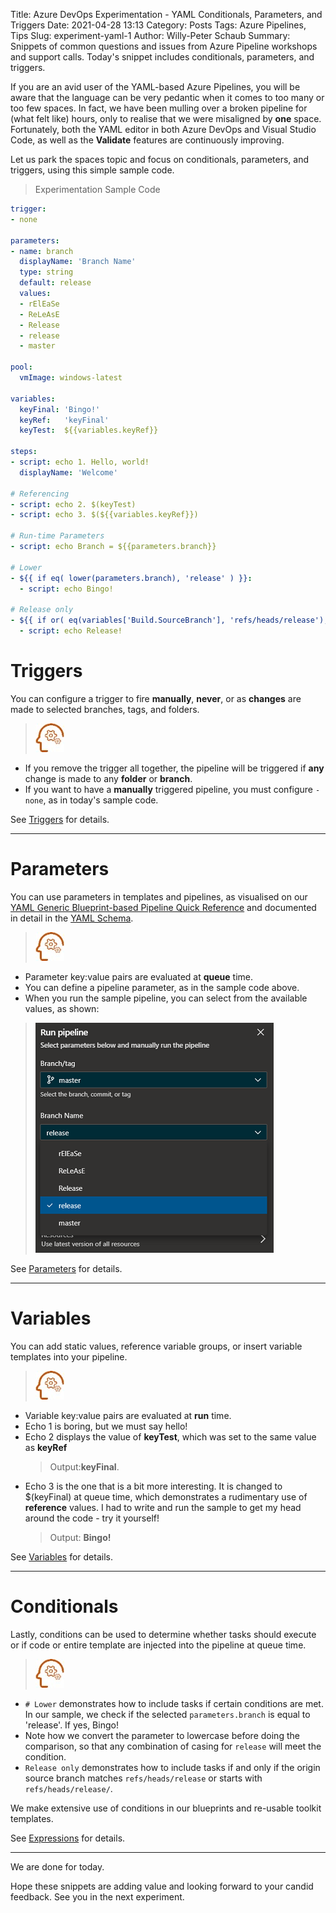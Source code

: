 Title: Azure DevOps Experimentation - YAML Conditionals, Parameters, and Triggers
Date: 2021-04-28 13:13
Category: Posts
Tags: Azure Pipelines, Tips
Slug: experiment-yaml-1
Author: Willy-Peter Schaub
Summary: Snippets of common questions and issues from Azure Pipeline workshops and support calls. Today's snippet includes conditionals, parameters, and triggers. 

If you are an avid user of the YAML-based Azure Pipelines, you will be aware that the language can be very pedantic when it comes to too many or too few spaces. In fact, we have been mulling over a broken pipeline for (what felt like) hours, only to realise that we were misaligned by **one** space. Fortunately, both the YAML editor in both Azure DevOps and Visual Studio Code, as well as the **Validate** features are continuously improving.

Let us park the spaces topic and focus on conditionals, parameters, and triggers, using this simple sample code.

> Experimentation Sample Code

```yml
trigger:
- none

parameters:
- name: branch
  displayName: 'Branch Name'
  type: string
  default: release
  values:
  - rElEaSe
  - ReLeAsE
  - Release
  - release
  - master

pool:
  vmImage: windows-latest

variables:
  keyFinal: 'Bingo!'
  keyRef:   'keyFinal'
  keyTest:  ${{variables.keyRef}}

steps:
- script: echo 1. Hello, world!
  displayName: 'Welcome'

# Referencing
- script: echo 2. $(keyTest)
- script: echo 3. $(${{variables.keyRef}})

# Run-time Parameters
- script: echo Branch = ${{parameters.branch}}

# Lower
- ${{ if eq( lower(parameters.branch), 'release' ) }}:
  - script: echo Bingo!

# Release only
- ${{ if or( eq(variables['Build.SourceBranch'], 'refs/heads/release'), startsWith(variables['Build.SourceBranch'], 'refs/heads/release/')) }}:
  - script: echo Release!
``` 

# Triggers

You can configure a trigger to fire **manually**, **never**, or as **changes** are made to selected branches, tags, and folders.

> ![Learning](/images/experiment-yaml-1-1.jpg)

- If you remove the trigger all together, the pipeline will be triggered if **any** change is made to any **folder** or **branch**. 
- If you want to have a **manually** triggered pipeline, you must configure ```- none```, as in today's sample code.

See [Triggers](https://docs.microsoft.com/en-us/azure/devops/pipelines/yaml-schema?view=azure-devops&tabs=schema%2Cparameter-schema#triggers) for details.

---

# Parameters

You can use parameters in templates and pipelines, as visualised on our [YAML Generic Blueprint-based Pipeline Quick Reference](https://wsbctechnicalblog.github.io/moving-hundreds-of-pipeline-snowflakes-qr-1.html) and documented in detail in the [YAML Schema](https://aka.ms/YAML).

> ![Learning](/images/experiment-yaml-1-1.jpg)

- Parameter key:value pairs are evaluated at **queue** time.
- You can define a pipeline parameter, as in the sample code above.
- When you run the sample pipeline, you can select from the available values, as shown:

> ![Run pipeline](/images/experiment-yaml-1-2.png)

See [Parameters](https://docs.microsoft.com/en-us/azure/devops/pipelines/yaml-schema?view=azure-devops&tabs=schema%2Cparameter-schema#parameters) for details.

---

# Variables

You can add static values, reference variable groups, or insert  variable templates into your pipeline.

> ![Learning](/images/experiment-yaml-1-1.jpg)

- Variable key:value pairs are evaluated at **run** time.
- Echo 1 is boring, but we must say hello!
- Echo 2 displays the value of **keyTest**, which was set to the same value as **keyRef**
  > Output:**keyFinal**.
- Echo 3 is the one that is a bit more interesting. It is changed to $(keyFinal) at queue time, which demonstrates a rudimentary use of **reference** values. I had to write and run the sample to get my head around the code - try it yourself! 
  > Output: **Bingo!**

See [Variables](https://docs.microsoft.com/en-us/azure/devops/pipelines/yaml-schema?view=azure-devops&tabs=schema%2Cparameter-schema#variables) for details.

---

# Conditionals

Lastly, conditions can be used to determine whether tasks should execute or if code or entire template are injected into the pipeline at queue time.

> ![Learning](/images/experiment-yaml-1-1.jpg)

- ```# Lower``` demonstrates how to include tasks if certain conditions are met. In our sample, we check if the selected ```parameters.branch``` is equal to 'release'. If yes, Bingo!
- Note how we convert the parameter to lowercase before doing the comparison, so that any combination of casing for ```release``` will meet the condition.
- ```Release only``` demonstrates how to include tasks if and only if the origin source branch matches ```refs/heads/release``` or starts with ```refs/heads/release/```.

We make extensive use of conditions in our blueprints and re-usable toolkit templates. 

See [Expressions](https://docs.microsoft.com/en-us/azure/devops/pipelines/process/expressions) for details.

---

We are done for today. 

Hope these snippets are adding value and looking forward to your candid feedback. See you in the next experiment.

```


